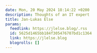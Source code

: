 ```yaml
---
date: Mon, 20 May 2024 18:14:22 +0200
description: Thoughts of an IT expert
title: Jan-Lukas Else
params:
  feedlink: https://jlelse.blog/.rss
  id: 5625d1465bb184f305476707bd1c1364
  link: https://jlelse.blog
  blogrolls: []
---
```

